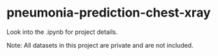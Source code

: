 # pneumonia-prediction-chest-xray

Look into the .ipynb for project details.

Note: All datasets in this project are private and are not included.